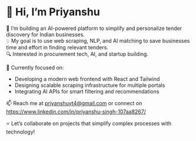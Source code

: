 # 👋 Hi, I’m Priyanshu

🚀 I’m building an AI-powered platform to simplify and personalize tender discovery for Indian businesses.  
💡 My goal is to use web scraping, NLP, and AI matching to save businesses time and effort in finding relevant tenders.  
🔍 Interested in procurement tech, AI, and startup building.

🌱 Currently focused on:
- Developing a modern web frontend with React and Tailwind
- Designing scalable scraping infrastructure for multiple portals
- Integrating AI APIs for smart filtering and recommendations

📫 Reach me at priyanshuyt4@gmail.com or connect on https://www.linkedin.com/in/priyanshu-singh-107aa8267/

⭐ Let’s collaborate on projects that simplify complex processes with technology!
